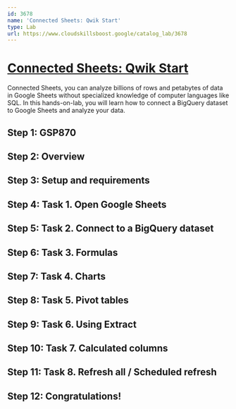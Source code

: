 ```yaml
---
id: 3678
name: 'Connected Sheets: Qwik Start'
type: Lab
url: https://www.cloudskillsboost.google/catalog_lab/3678
---
```


# [Connected Sheets: Qwik Start](https://www.cloudskillsboost.google/catalog_lab/3678)

Connected Sheets, you can analyze billions of rows and petabytes of data in Google Sheets without specialized knowledge of computer languages like SQL. In this hands-on-lab, you will learn how to connect a BigQuery dataset to Google Sheets and analyze your data.

## Step 1: GSP870

## Step 2: Overview

## Step 3: Setup and requirements

## Step 4: Task 1. Open Google Sheets

## Step 5: Task 2. Connect to a BigQuery dataset

## Step 6: Task 3. Formulas

## Step 7: Task 4. Charts

## Step 8: Task 5. Pivot tables

## Step 9: Task 6. Using Extract

## Step 10: Task 7. Calculated columns

## Step 11: Task 8. Refresh all / Scheduled refresh

## Step 12: Congratulations!
